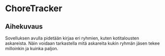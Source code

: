 # ChoreTracker

## Aihekuvaus

Sovelluksen avulla pidetään kirjaa eri ryhmien, kuten kotitalousten askareista. Näin voidaan tarkastella mitä askareita kukin ryhmän jäsen tekee milloinkin ja kuinka paljon.
